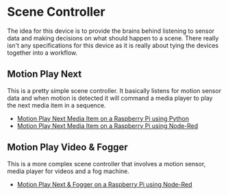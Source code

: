 # Scene Controller
The idea for this device is to provide the brains behind listening to sensor data and making decisions on what should happen to a scene.  There really isn't any specifications for this device as it is really about tying the devices together into a workflow.   

## Motion Play Next
This is a pretty simple scene controller.  It basically listens for motion sensor data and when motion is detected it will command a media player to play the next media item in a sequence.
* [Motion Play Next Media Item on a Raspberry Pi using Python](MotionPlayNext/RaspberryPi/)
* [Motion Play Next Media Item on a Raspberry Pi using Node-Red](MotionPlayNext/RaspberryPi/NodeRed.md)    

## Motion Play Video & Fogger
This is a more complex scene controller that involves a motion sensor, media player for videos and a fog machine.  
* [Motion Play Next & Fogger on a Raspberry Pi using Node-Red](MotionVideoAndFogger/README.md)    

